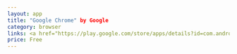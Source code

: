 ```yaml
---
layout: app
title: "Google Chrome" by Google
category: browser
links: <a href="https://play.google.com/store/apps/details?id=com.android.chrome">Play Store</a>
price: Free
---
```

